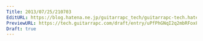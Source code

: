 ```yaml
---
Title: 2013/07/25/210703
EditURL: https://blog.hatena.ne.jp/guitarrapc_tech/guitarrapc-tech.hatenablog.com/atom/entry/6802418398340941732
PreviewURL: https://tech.guitarrapc.com/draft/entry/uPfPhGNqI2q2mbRFoxFZr7pVpOE
Draft: true
---
```


